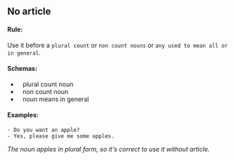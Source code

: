 ## No article

#### Rule:

Use it before a `plural count` or `non count nouns` or `any used to mean all or in general`.

#### Schemas:

- ` ` plural count noun
- ` ` non count noun
- ` ` noun means in general

#### Examples:
```
- Do you want an apple? 
- Yes, please give me some apples.
```
_The noun apples in plural form, so it's correct to use it without article._
